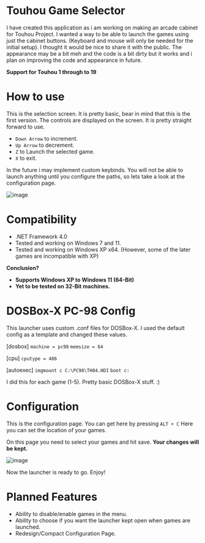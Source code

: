 # Touhou Game Selector

I have created this application as i am working on making an arcade cabinet for Touhou Project. I wanted a way to be able to launch the games using just the cabinet buttons. 
(Keyboard and mouse will only be needed for the initial setup). I thought it would be nice to share it with the public. The appearance may be a bit meh and the code is a bit dirty but it works and i plan on improving the code and appearance in future.

**Support for Touhou 1 through to 19**

# How to use
This is the selection screen. It is pretty basic, bear in mind that this is the first version. The controls are displayed on the screen. It is pretty straight forward to use.

- `Down Arrow` to increment. 
- `Up Arrow` to decrement. 
- `Z` to Launch the selected game. 
- `X` to exit. 

In the future i may implement custom keybinds. 
You will not be able to launch anything until you configure the paths, so lets take a look at the configuration page.

![image](https://github.com/user-attachments/assets/7e8ccae1-f558-4351-b7bf-100ad9b48d3f)

# Compatibility
- .NET Framework 4.0
- Tested and working on Windows 7 and 11.
- Tested and working on Windows XP x64. (However, some of the later games are incompatible with XP)

  
**Conclusion?**
- **Supports Windows XP to Windows 11 (64-Bit)**
- **Yet to be tested on 32-Bit machines.**




# DOSBox-X PC-98 Config
This launcher uses custom .conf files for DOSBox-X. I used the default config as a template and changed these values.


[dosbox]
`machine = pc98`
`memsize = 64`

[cpu]
`cputype = 486`

[autoexec]
`imgmount c C:\PC98\TH04.HDI`
`boot c:`

I did this for each game (1-5). 
Pretty basic DOSBox-X stuff. :)

# Configuration
This is the configuration page. You can get here by pressing `ALT + C` Here you can set the location of your games. 

On this page you need to select your games and hit save. **Your changes will be kept.**

![image](https://github.com/user-attachments/assets/57402004-4e32-454b-b9b3-fab3d1c9ba33)




Now the launcher is ready to go. Enjoy!

# Planned Features
- Ability to disable/enable games in the menu.
- Ability to choose if you want the launcher kept open when games are launched.
- Redesign/Compact Configuration Page.
